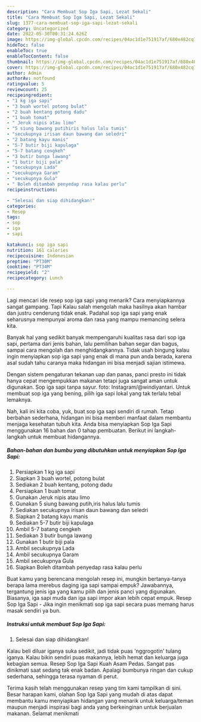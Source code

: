 ```yaml
---
description: "Cara Membuat Sop Iga Sapi, Lezat Sekali"
title: "Cara Membuat Sop Iga Sapi, Lezat Sekali"
slug: 1377-cara-membuat-sop-iga-sapi-lezat-sekali
category: Uncategorized
date: 2022-05-30T00:31:24.626Z
image: https://img-global.cpcdn.com/recipes/04ac1d1e751917af/680x482cq70/sop-iga-sapi-foto-resep-utama.jpg
hideToc: false
enableToc: true
enableTocContent: false
thumbnail: https://img-global.cpcdn.com/recipes/04ac1d1e751917af/680x482cq70/sop-iga-sapi-foto-resep-utama.jpg
cover: https://img-global.cpcdn.com/recipes/04ac1d1e751917af/680x482cq70/sop-iga-sapi-foto-resep-utama.jpg
author: Admin
authorAv: notfound
ratingvalue: 5
reviewcount: 25
recipeingredient:
- "1 kg iga sapi"
- "3 buah wortel potong bulat"
- "2 buah kentang potong dadu"
- "1 buah tomat"
- " Jeruk nipis atau limo"
- "5 siung bawang putihiris halus lalu tumis"
- "secukupnya irisan daun bawang dan seledri"
- "2 batang kayu manis"
- "5-7 butir biji kapulaga"
- "5-7 batang cengkeh"
- "3 butir bunga lawang"
- "1 butir biji pala"
- "secukupnya Lada"
- "secukupnya Garam"
- "secukupnya Gula"
- " Boleh ditambah penyedap rasa kalau perlu"
recipeinstructions:

- "Selesai dan siap dihidangkan!"
categories:
- Resep
tags:
- sop
- iga
- sapi

katakunci: sop iga sapi 
nutrition: 161 calories
recipecuisine: Indonesian
preptime: "PT30M"
cooktime: "PT34M"
recipeyield: "2"
recipecategory: Lunch

---
```



Lagi mencari ide resep sop iga sapi yang menarik? Cara menyiapkannya sangat gampang. Tapi Kalau salah mengolah maka hasilnya akan hambar dan justru cenderung tidak enak. Padahal sop iga sapi yang enak seharusnya mempunyai aroma dan rasa yang mampu memancing selera kita.


Banyak hal yang sedikit banyak mempengaruhi kualitas rasa dari sop iga sapi, pertama dari jenis bahan, lalu pemilihan bahan segar dan bagus, sampai cara mengolah dan menghidangkannya. Tidak usah bingung kalau ingin menyiapkan sop iga sapi yang enak di mana pun anda berada, karena asal sudah tahu caranya maka hidangan ini bisa menjadi sajian istimewa.

Dengan sistem pengaturan tekanan uap dan panas, panci presto ini tidak hanya cepat mengempukkan makanan tetapi juga sangat aman untuk digunakan. Sop iga sapi tanpa sayur. foto: Instagram/@windiyantari. Untuk membuat sop iga yang bening, pilih iga sapi lokal yang tak terlalu tebal lemaknya.


Nah, kali ini kita coba, yuk, buat sop iga sapi sendiri di rumah. Tetap berbahan sederhana, hidangan ini bisa memberi manfaat dalam membantu menjaga kesehatan tubuh kita. Anda bisa menyiapkan Sop Iga Sapi menggunakan 16 bahan dan 0 tahap pembuatan. Berikut ini langkah-langkah untuk membuat hidangannya.

<!--inarticleads1-->

##### Bahan-bahan dan bumbu yang dibutuhkan untuk menyiapkan Sop Iga Sapi:

1. Persiapkan 1 kg iga sapi
1. Siapkan 3 buah wortel, potong bulat
1. Sediakan 2 buah kentang, potong dadu
1. Persiapkan 1 buah tomat
1. Gunakan  Jeruk nipis atau limo
1. Gunakan 5 siung bawang putih,iris halus lalu tumis
1. Sediakan secukupnya irisan daun bawang dan seledri
1. Siapkan 2 batang kayu manis
1. Sediakan 5-7 butir biji kapulaga
1. Ambil 5-7 batang cengkeh
1. Sediakan 3 butir bunga lawang
1. Gunakan 1 butir biji pala
1. Ambil secukupnya Lada
1. Ambil secukupnya Garam
1. Ambil secukupnya Gula
1. Siapkan  Boleh ditambah penyedap rasa kalau perlu


Buat kamu yang berencana mengolah resep ini, mungkin bertanya-tanya berapa lama merebus daging iga sapi sampai empuk? Jawabannya, tergantung jenis iga yang kamu pilih dan jenis panci yang digunakan. Biasanya, iga sapi muda dan iga sapi impor akan lebih cepat empuk. Resep Sop Iga Sapi - Jika ingin menikmati sop iga sapi secara puas memang harus masak sendiri ya bun. 

<!--inarticleads2-->

##### Instruksi untuk membuat Sop Iga Sapi:


1. Selesai dan siap dihidangkan!

Kalau beli diluar iganya suka sedikit, jadi tidak puas &#39;nggrogotin&#39; tulang iganya. Kalau bikin sendiri puas makannya, lebih hemat dan keluarga juga kebagian semua. Resep Sop Iga Sapi Kuah Asam Pedas. Sangat pas dinikmati saat sedang tak enak badan. Apalagi bumbunya ringan dan cukup sederhana, sehingga terasa nyaman di perut. 

Terima kasih telah menggunakan resep yang tim kami tampilkan di sini. Besar harapan kami, olahan Sop Iga Sapi yang mudah di atas dapat membantu kamu menyiapkan hidangan yang menarik untuk keluarga/teman maupun menjadi inspirasi bagi anda yang berkeinginan untuk berjualan makanan. Selamat menikmati
